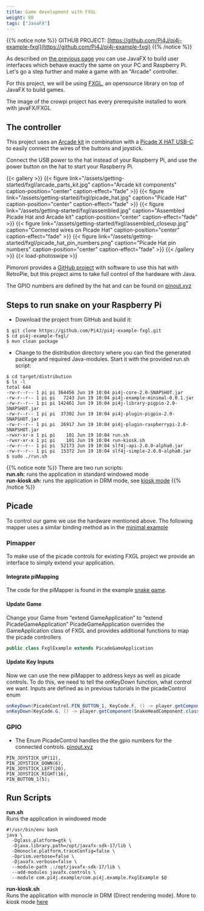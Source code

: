 ```yaml
---
title: Game development with FXGL
weight: 80
tags: ["JavaFX"]
---
```


{{% notice note %}}
GITHUB PROJECT: [https://github.com/Pi4J/pi4j-example-fxgl](https://github.com/Pi4J/pi4j-example-fxgl)
{{% /notice %}}

As described on [the previous page](/getting-started/user-interface-with-javafx/) you can use JavaFX to build
user interfaces which behave exactly the same on your PC and Raspberry Pi. Let's go a step further and make
a game with an "Arcade" controller.

For this project, we will be using [FXGL](https://github.com/AlmasB/FXGL), an opensource library on top of
JavaFX to build games.

The image of the crowpi project has every prerequisite installed to work with javaFX/FXGL

## The controller

This project uses an [Arcade kit](https://www.kiwi-electronics.nl/pim-471?search=arcade&description=true)
in combination with a [Picade X HAT USB-C](https://www.kiwi-electronics.nl/index.php?route=product/product&search=arcade&description=true&product_id=4337)
to easily connect the wires of the buttons and joystick.

Connect the USB power to the hat instead of your Raspberry Pi, and use the power button on the hat to
start your Raspberry Pi.

{{< gallery >}}
{{< figure link="/assets/getting-started/fxgl/arcade_parts_kit.jpg" caption="Arcade kit components" caption-position="center" caption-effect="fade" >}}
{{< figure link="/assets/getting-started/fxgl/picade_hat.jpg" caption="Picade Hat" caption-position="center" caption-effect="fade" >}}
{{< figure link="/assets/getting-started/fxgl/assembled.jpg" caption="Assembled Picade Hat and Arcade kit" caption-position="center" caption-effect="fade" >}}
{{< figure link="/assets/getting-started/fxgl/assembled_closeup.jpg" caption="Connected wires on Picade Hat" caption-position="center" caption-effect="fade" >}}
{{< figure link="/assets/getting-started/fxgl/picade_hat_pin_numbers.png" caption="Picade Hat pin numbers" caption-position="center" caption-effect="fade" >}}
{{< /gallery >}}
{{< load-photoswipe >}}

Pimoroni provides a [GitHub project](https://github.com/pimoroni/picade-hat) with software to use
this hat with RetroPie, but this project aims to take full control of the hardware with Java.

The GPIO numbers are defined by the hat and can be found on [pinout.xyz](https://pinout.xyz/pinout/picade_hat)

## Steps to run snake on your Raspberry Pi

* Download the project from GitHub and build it:

```
$ git clone https://github.com/Pi4J/pi4j-example-fxgl.git
$ cd pi4j-example-fxgl/
$ mvn clean package
``` 

* Change to the distribution directory where you can find the generated package and required Java-modules. Start it with the provided run.sh script:

```
$ cd target/distribution
$ ls -l
total 644
-rw-r--r-- 1 pi pi 364456 Jun 19 10:04 pi4j-core-2.0-SNAPSHOT.jar
-rw-r--r-- 1 pi pi   7243 Jun 19 10:04 pi4j-example-minimal-0.0.1.jar
-rw-r--r-- 1 pi pi 142461 Jun 19 10:04 pi4j-library-pigpio-2.0-SNAPSHOT.jar
-rw-r--r-- 1 pi pi  37302 Jun 19 10:04 pi4j-plugin-pigpio-2.0-SNAPSHOT.jar
-rw-r--r-- 1 pi pi  26917 Jun 19 10:04 pi4j-plugin-raspberrypi-2.0-SNAPSHOT.jar
-rwxr-xr-x 1 pi pi    101 Jun 19 10:04 run.sh
-rwxr-xr-x 1 pi pi    101 Jun 19 10:04 run-kiosk.sh
-rw-r--r-- 1 pi pi  52173 Jun 19 10:04 slf4j-api-2.0.0-alpha0.jar
-rw-r--r-- 1 pi pi  15372 Jun 19 10:04 slf4j-simple-2.0.0-alpha0.jar
$ sudo ./run.sh
``` 

{{% notice note %}}
There are two run scripts:</br>
**run.sh:** runs the application in standard windowed mode</br>
**run-kiosk.sh:** runs the application in DRM mode, see [kiosk mode](/getting-started/fxgl/kiosk-mode/)
{{% /notice %}}
  
## Picade

To control our game we use the hardware mentioned above. Tho following mapper uses a similar binding method as in the [minimal example](/getting-started/minimal-example-application/)

### Pimapper

To make use of the picade controls for existing FXGL project we provide an interface to simply extend your application.

#### Integrate piMapping

The code for the piMapper is found in the example [snake game](https://github.com/Pi4J/pi4j-example-fxgl).
#### Update Game 
  
Change your Game from “extend GameApplication” to “extend PicadeGameApplication”
PicadeGameApplication overrides the GameApplication class of FXGL and provides additional functions to map the picade controllers
  
``` java
public class FxglExample extends PicadeGameApplication
```

#### Update Key Inputs 
    
Now we can use the new piMapper to address keys as well as picade controls. To do this, we need to tell the onKeyDown function, what control we want.
Inputs are defined as in previous tutorials in the picadeControl enum

``` java
onKeyDown(PicadeControl.PIN_BUTTON_1, KeyCode.F, () -> player.getComponent(SnakeHeadComponent.class).grow());
onKeyDown(KeyCode.G, () -> player.getComponent(SnakeHeadComponent.class).log());
```

### GPIO
* The Enum PicadeControl handles the the gpio numbers for the connected controls. [pinout.xyz](https://pinout.xyz/pinout/picade_hat) 
```
PIN_JOYSTICK_UP(12),
PIN_JOYSTICK_DOWN(6),
PIN_JOYSTICK_LEFT(20),
PIN_JOYSTICK_RIGHT(16),
PIN_BUTTON_1(5);
```

## Run Scripts

**run.sh**
</br>Runs the application in windowed mode
``` shell
#!/usr/bin/env bash
java \
  -Dglass.platform=gtk \
  -Djava.library.path=/opt/javafx-sdk-17/lib \
  -Dmonocle.platform.traceConfig=false \
  -Dprism.verbose=false \
  -Djavafx.verbose=false \
  --module-path .:/opt/javafx-sdk-17/lib \
  --add-modules javafx.controls \
  --module com.pi4j.example/com.pi4j.example.FxglExample $@
```

**run-kiosk.sh**
</br>Runs the application with monocle in DRM (Direct rendering mode).
More to kiosk mode [here](/getting-started/fxgl/kiosk-mode/)



